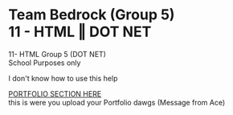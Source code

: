 # Team Bedrock (Group 5) <br> 11 -  HTML ‖  DOT NET
11- HTML Group 5 (DOT NET) <br>
School Purposes only 

I don't know how to use this help

[PORTFOLIO SECTION HERE](https://github.com/BELDAD-Ace/Team-Bedrock-Group-5-/tree/983d89dbe5e36ae24b1049c650e778ae9aca9e49/Pages/Portfolio) <br>
this is were you upload your Portfolio dawgs (Message from Ace)

